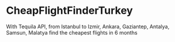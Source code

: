 # CheapFlightFinderTurkey
With Tequila API, from Istanbul to Izmir, Ankara, Gaziantep, Antalya, Samsun, Malatya find the cheapest flights  in 6 months
